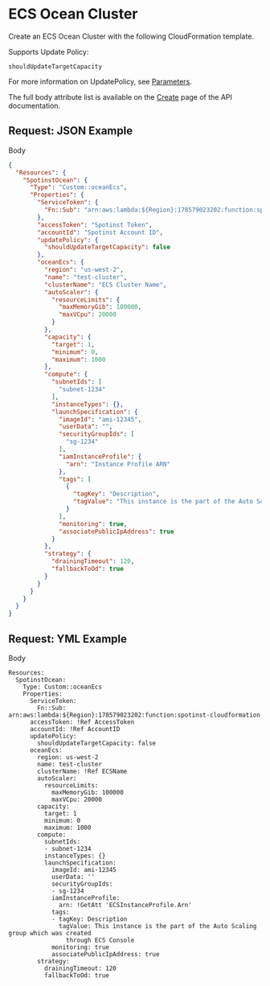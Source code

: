 # ECS Ocean Cluster

Create an ECS Ocean Cluster with the following CloudFormation template.

Supports Update Policy:

`shouldUpdateTargetCapacity`

For more information on UpdatePolicy, see [Parameters](https://support.spot.io/provisioning-and-cicd/cloudformation/provisioning-and-cicd/cloudformation/template-structure/parameters-2/).

The full body attribute list is available on the [Create](https://docs.spot.io/spotinst-api/ocean/ocean-cloud-api/ocean-for-aws/create/) page of the API documentation.

## Request: JSON Example

Body

```JSON
{
  "Resources": {
    "SpotinstOcean": {
      "Type": "Custom::oceanEcs",
      "Properties": {
        "ServiceToken": {
          "Fn::Sub": "arn:aws:lambda:${Region}:178579023202:function:spotinst-cloudformation"
        },
        "accessToken": "Spotinst Token",
        "accountId": "Spotinst Account ID",
        "updatePolicy": {
          "shouldUpdateTargetCapacity": false
        },
        "oceanEcs": {
          "region": "us-west-2",
          "name": "test-cluster",
          "clusterName": "ECS Cluster Name",
          "autoScaler": {
            "resourceLimits": {
              "maxMemoryGib": 100000,
              "maxVCpu": 20000
            }
          },
          "capacity": {
            "target": 1,
            "minimum": 0,
            "maximum": 1000
          },
          "compute": {
            "subnetIds": [
              "subnet-1234"
            ],
            "instanceTypes": {},
            "launchSpecification": {
              "imageId": "ami-12345",
              "userData": "",
              "securityGroupIds": [
                "sg-1234"
              ],
              "iamInstanceProfile": {
                "arn": "Instance Profile ARN"
              },
              "tags": [
                {
                  "tagKey": "Description",
                  "tagValue": "This instance is the part of the Auto Scaling group which was created through ECS Console"
                }
              ],
              "monitoring": true,
              "associatePublicIpAddress": true
            }
          },
          "strategy": {
            "drainingTimeout": 120,
            "fallbackToOd": true
          }
        }
      }
    }
  }
}
```

## Request: YML Example

Body

```YML
Resources:
  SpotinstOcean:
    Type: Custom::oceanEcs
    Properties:
      ServiceToken:
        Fn::Sub: arn:aws:lambda:${Region}:178579023202:function:spotinst-cloudformation
      accessToken: !Ref AccessToken
      accountId: !Ref AccountID
      updatePolicy:
        shouldUpdateTargetCapacity: false
      oceanEcs:
        region: us-west-2
        name: test-cluster
        clusterName: !Ref ECSName
        autoScaler:
          resourceLimits:
            maxMemoryGib: 100000
            maxVCpu: 20000
        capacity:
          target: 1
          minimum: 0
          maximum: 1000
        compute:
          subnetIds:
          - subnet-1234
          instanceTypes: {}
          launchSpecification:
            imageId: ami-12345
            userData: ''
            securityGroupIds:
            - sg-1234
            iamInstanceProfile:
              arn: !GetAtt 'ECSInstanceProfile.Arn'
            tags:
            - tagKey: Description
              tagValue: This instance is the part of the Auto Scaling group which was created
                through ECS Console
            monitoring: true
            associatePublicIpAddress: true
        strategy:
          drainingTimeout: 120
          fallbackToOd: true
```
